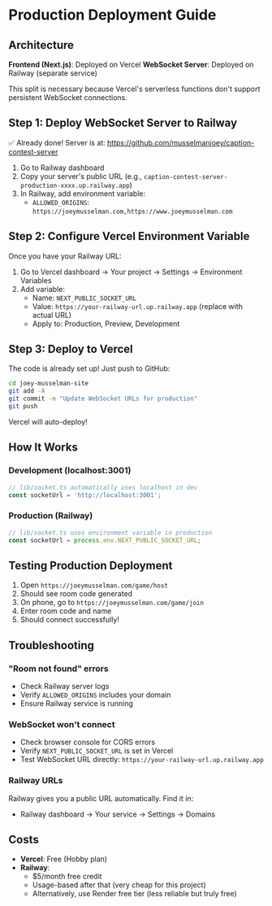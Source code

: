 # Production Deployment Guide

## Architecture

**Frontend (Next.js)**: Deployed on Vercel
**WebSocket Server**: Deployed on Railway (separate service)

This split is necessary because Vercel's serverless functions don't support persistent WebSocket connections.

## Step 1: Deploy WebSocket Server to Railway

✅ Already done! Server is at: https://github.com/musselmanjoey/caption-contest-server

1. Go to Railway dashboard
2. Copy your server's public URL (e.g., `caption-contest-server-production-xxxx.up.railway.app`)
3. In Railway, add environment variable:
   - `ALLOWED_ORIGINS`: `https://joeymusselman.com,https://www.joeymusselman.com`

## Step 2: Configure Vercel Environment Variable

Once you have your Railway URL:

1. Go to Vercel dashboard → Your project → Settings → Environment Variables
2. Add variable:
   - Name: `NEXT_PUBLIC_SOCKET_URL`
   - Value: `https://your-railway-url.up.railway.app` (replace with actual URL)
   - Apply to: Production, Preview, Development

## Step 3: Deploy to Vercel

The code is already set up! Just push to GitHub:

```bash
cd joey-musselman-site
git add -A
git commit -m "Update WebSocket URLs for production"
git push
```

Vercel will auto-deploy!

## How It Works

### Development (localhost:3001)
```typescript
// lib/socket.ts automatically uses localhost in dev
const socketUrl = 'http://localhost:3001';
```

### Production (Railway)
```typescript
// lib/socket.ts uses environment variable in production
const socketUrl = process.env.NEXT_PUBLIC_SOCKET_URL;
```

## Testing Production Deployment

1. Open `https://joeymusselman.com/game/host`
2. Should see room code generated
3. On phone, go to `https://joeymusselman.com/game/join`
4. Enter room code and name
5. Should connect successfully!

## Troubleshooting

### "Room not found" errors
- Check Railway server logs
- Verify `ALLOWED_ORIGINS` includes your domain
- Ensure Railway service is running

### WebSocket won't connect
- Check browser console for CORS errors
- Verify `NEXT_PUBLIC_SOCKET_URL` is set in Vercel
- Test WebSocket URL directly: `https://your-railway-url.up.railway.app`

### Railway URLs
Railway gives you a public URL automatically. Find it in:
- Railway dashboard → Your service → Settings → Domains

## Costs

- **Vercel**: Free (Hobby plan)
- **Railway**:
  - $5/month free credit
  - Usage-based after that (very cheap for this project)
  - Alternatively, use Render free tier (less reliable but truly free)
